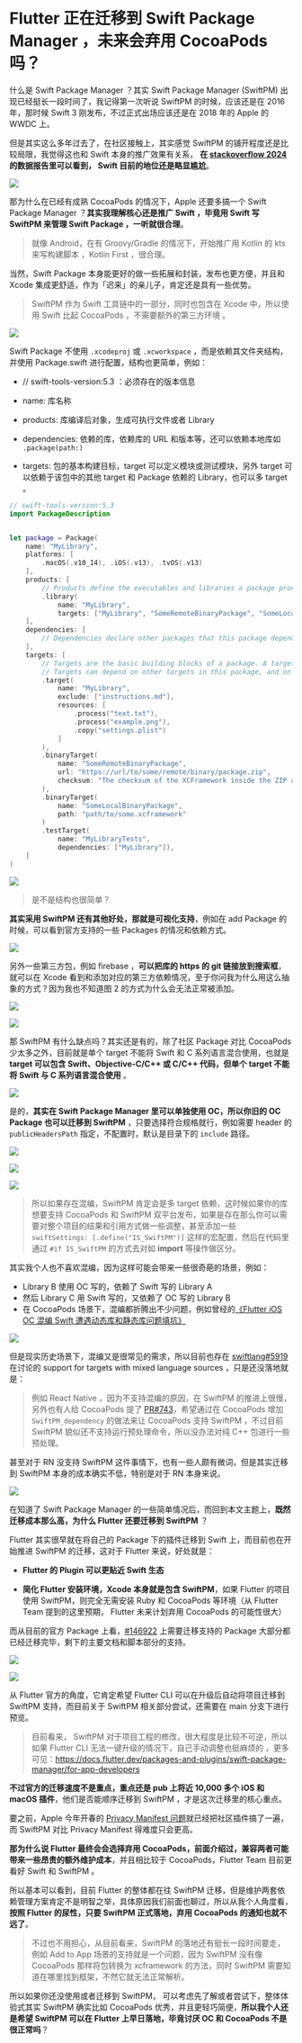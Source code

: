 # Flutter 正在迁移到  Swift Package Manager ，未来会弃用 CocoaPods 吗？

什么是 Swift Package Manager ？其实  Swift Package Manager (SwiftPM) 出现已经挺长一段时间了，我记得第一次听说  SwiftPM 的时候，应该还是在 2016 年，那时候 Swift 3 刚发布，不过正式出场应该还是在 2018 年的  Apple 的 WWDC  上。

但是其实这么多年过去了，在社区接触上，其实感觉 SwiftPM 的铺开程度还是比较局限，我觉得这也和 Swift 本身的推广效果有关系， **在 [stackoverflow 2024](https://survey.stackoverflow.co/2024/technology#worked-with-vs-want-to-work-with-misc-tech-worked-want-prof[) 的数据报告里可以看到， Swift 目前的地位还是略显尴尬**。

![](http://img.cdn.guoshuyu.cn/20240806_SPM/image1.png)

那为什么在已经有成熟 CocoaPods 的情况下，Apple 还要多搞一个 Swift Package Manager ？**其实我理解核心还是推广 Swift ，毕竟用 Swift 写 SwiftPM 来管理 Swift  Package ，一听就很合理**。

> 就像 Android，在有 Groovy/Gradle 的情况下，开始推广用 Kotlin 的 kts 来写构建脚本 ，Kotlin First ，很合理。

当然，Swift  Package  本身能更好的做一些拓展和封装，发布也更方便，并且和 Xcode 集成更舒适，作为「迟来」的亲儿子，肯定还是具有一些优势。

> SwiftPM 作为 Swift 工具链中的一部分，同时也包含在 Xcode 中，所以使用 Swift  比起 CocoaPods ，不需要额外的第三方环境 。

![](http://img.cdn.guoshuyu.cn/20240806_SPM/image2.png)

Swift Package 不使用 `.xcodeproj` 或  `.xcworkspace` ，而是依赖其文件夹结构，并使用 Package.swift 进行配置，结构也更简单，例如：

- // swift-tools-version:5.3  ：必须存在的版本信息

- name: 库名称

- products: 库编译后对象，生成可执行文件或者 Library

- dependencies:  依赖的库，依赖库的 URL 和版本等，还可以依赖本地库如 `.package(path:)`

- targets:  包的基本构建目标，target 可以定义模块或测试模块，另外 target 可以依赖于该包中的其他 target 和 Package 依赖的 Library，也可以多 target 。

```swift
// swift-tools-version:5.3
import PackageDescription


let package = Package(
    name: "MyLibrary",
    platforms: [
        .macOS(.v10_14), .iOS(.v13), .tvOS(.v13)
    ],
    products: [
        // Products define the executables and libraries a package produces, and make them visible to other packages.
        .library(
            name: "MyLibrary",
            targets: ["MyLibrary", "SomeRemoteBinaryPackage", "SomeLocalBinaryPackage"])
    ],
    dependencies: [
        // Dependencies declare other packages that this package depends on.
    ],
    targets: [
        // Targets are the basic building blocks of a package. A target can define a module or a test suite.
        // Targets can depend on other targets in this package, and on products in packages this package depends on.
        .target(
            name: "MyLibrary",
            exclude: ["instructions.md"],
            resources: [
                .process("text.txt"),
                .process("example.png"),
                .copy("settings.plist")
            ]
        ),
        .binaryTarget(
            name: "SomeRemoteBinaryPackage",
            url: "https://url/to/some/remote/binary/package.zip",
            checksum: "The checksum of the XCFramework inside the ZIP archive."
        ),
        .binaryTarget(
            name: "SomeLocalBinaryPackage",
            path: "path/to/some.xcframework"
        )
        .testTarget(
            name: "MyLibraryTests",
            dependencies: ["MyLibrary"]),
    ]
)
```

![](http://img.cdn.guoshuyu.cn/20240806_SPM/image3.png)

> 是不是结构也很简单？

**其实采用 SwiftPM 还有其他好处，那就是可视化支持**，例如在 add Package 的时候，可以看到官方支持的一些 Packages 的情况和依赖方式。

![](http://img.cdn.guoshuyu.cn/20240806_SPM/image4.png)

另外一些第三方包，例如 firebase ，**可以把库的 https 的 git 链接放到搜索框**，就可以在 Xcode 看到和添加对应的第三方依赖情况，至于你问我为什么用这么抽象的方式？因为我也不知道图 2 的方式为什么会无法正常被添加。

![](http://img.cdn.guoshuyu.cn/20240806_SPM/image5.png)

![](http://img.cdn.guoshuyu.cn/20240806_SPM/image6.png)

那 SwiftPM 有什么缺点吗？其实还是有的，除了社区 Package 对比 CocoaPods 少太多之外，目前就是单个 target 不能将 Swift 和 C 系列语言混合使用，也就是 **target 可以包含 Swift、Objective-C/C++ 或 C/C++ 代码，但单个 target 不能将 Swift 与 C 系列语言混合使用** 。

![](http://img.cdn.guoshuyu.cn/20240806_SPM/image7.png)

是的，**其实在  Swift Package Manager 里可以单独使用 OC，所以你旧的 OC Package 也可以迁移到 SwiftPM** ，只要选择符合规格就行，例如需要 header 的  `publicHeadersPath`  指定，不配置时，默认是目录下的  `include`  路径。

![](http://img.cdn.guoshuyu.cn/20240806_SPM/image8.png)

![](http://img.cdn.guoshuyu.cn/20240806_SPM/image9.png)

![](http://img.cdn.guoshuyu.cn/20240806_SPM/image10.png)

> 所以如果存在混编，SwiftPM 肯定会是多 target 依赖，这时候如果你的库想要支持 CocoaPods 和 SwiftPM 双平台发布，如果是存在那么你可以需要对整个项目的结果和引用方式做一些调整，甚至添加一些  `swiftSettings: [.define("IS_SwiftPM")]`  这样的宏配置，然后在代码里通过 `#if IS_SwiftPM` 的方式去对如  **import**  等操作做区分。

其实我个人也不喜欢混编，因为这样可能会带来一些很奇葩的场景，例如：

- Library B 使用 OC 写的，依赖了  Swift 写的 Library A
- 然后 Library C 用 Swift 写的，又依赖了 OC 写的 Library B 
- 在 CocoaPods 场景下，混编都折腾出不少问题，例如曾经的[《Flutter iOS OC 混编 Swift 遭遇动态库和静态库问题填坑》](https://juejin.cn/post/7089338745941393438)

![](http://img.cdn.guoshuyu.cn/20240806_SPM/image11.png)

但是现实历史场景下，混编又是很常见的需求，所以目前也存在 [swiftlang#5919](https://github.com/swiftlang/swift-package-manager/pull/5919) 在讨论的  support for targets with mixed language sources  ，只是还没落地就是：

> 例如 React Native ，因为不支持混编的原因，在 SwiftPM 的推进上很慢，另外也有人给 CocoaPods 提了 [PR#743](https://github.com/CocoaPods/Core/pull/743)，希望通过在  CocoaPods 增加  `SwiftPM_dependency` 的做法来让  CocoaPods 支持 SwiftPM ，不过目前 SwiftPM 貌似还不支持运行预处理命令，所以没办法对纯 C++ 包进行一些预处理。

甚至对于 RN 没支持 SwiftPM 这件事情下，也有一些人颇有微词，但是其实迁移到 SwiftPM 本身的成本确实不低，特别是对于 RN 本身来说。

![](http://img.cdn.guoshuyu.cn/20240806_SPM/image12.png)



在知道了 Swift Package Manager  的一些简单情况后，而回到本文主题上，**既然迁移成本那么高，为什么 Flutter 还要迁移到 SwiftPM** ？

Flutter 其实很早就在将自己的 Package 下的插件迁移到 Swift 上，而目前也在开始推进 SwiftPM 的迁移，这对于 Flutter 来说，好处就是：

- **Flutter 的 Plugin 可以更贴近 Swift 生态**

- **简化 Flutter 安装环境，Xcode 本身就是包含 SwiftPM**，如果 Flutter 的项目使用 SwiftPM，则完全无需安装 Ruby 和 CocoaPods 等环境（从 Flutter Team 提到的这里预期， Flutter 未来计划弃用 CocoaPods 的可能性很大）

而从目前的官方 Package 上看，[#146922](https://github.com/flutter/flutter/issues/146922) 上需要迁移支持的 Package 大部分都已经迁移完毕，剩下的主要文档和脚本部分的支持。

![](http://img.cdn.guoshuyu.cn/20240806_SPM/image13.png)

![](http://img.cdn.guoshuyu.cn/20240806_SPM/image14.png)

从 Flutter 官方的角度，它肯定希望  Flutter CLI  可以在升级后自动将项目迁移到 SwiftPM 支持，而目前关于 SwiftPM 相关部分尝试，还需要在 main 分支下进行预览。

> 目前看来， SwiftPM 对于项目工程的修改，很大程度是比较不可逆，所以如果  Flutter CLI   无法一键升级的情况下，自己手动调整也挺麻烦的 ，更多可见：https://docs.flutter.dev/packages-and-plugins/swift-package-manager/for-app-developers

**不过官方的迁移速度不是重点，重点还是 pub 上将近 10,000 多个 iOS 和 macOS 插件**，他们是否能顺序迁移到  SwiftPM ，才是这次迁移里的核心重点。

要之前，Apple 今年开春的 [Privacy Manifest 问题](https://juejin.cn/post/7349895521395884069)就已经把社区插件搞了一遍，而 SwiftPM 对比 Privacy Manifest  得难度只会更高。

**那为什么说 Flutter 最终会会选择弃用 CocoaPods，前面介绍过，兼容两者可能带来一些昂贵的额外维护成本**，并且相比较于 CocoaPods，Flutter Team 目前更看好 Swift 和 SwiftPM 。

所以基本可以看到，目前 Flutter 的整体都在往 SwiftPM 迁移，但是维护两套依赖管理方案肯定不是明智之举，具体原因我们前面也聊过，所以从我个人角度看，**按照 Flutter 的尿性，只要 SwiftPM 正式落地，弃用 CocoaPods 的通知也就不远了**。

> 不过也不用担心，从目前看来，SwiftPM 的落地还有挺长一段时间要走，例如 Add to App  场景的支持就是一个问题，因为 SwiftPM 没有像 CocoaPods 那样将包转换为 xcframework 的方法，同时 SwiftPM 需要知道在哪里找到框架，不然它就无法正常解析。

所以如果你还没使用或者迁移到 SwiftPM， 可以考虑先了解或者尝试下，整体体验式其实 SwiftPM 确实比如 CocoaPods 优秀，并且更轻巧简便，**所以我个人还是希望 SwiftPM 可以在 Flutter 上早日落地，毕竟讨厌 OC 和 CocoaPods 不是很正常吗**？







